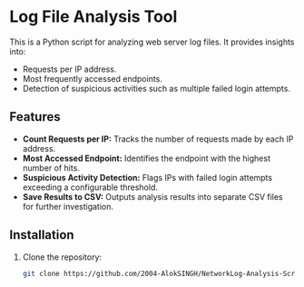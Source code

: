 # Log File Analysis Tool

This is a Python script for analyzing web server log files. It provides insights into:
- Requests per IP address.
- Most frequently accessed endpoints.
- Detection of suspicious activities such as multiple failed login attempts.

## Features

- **Count Requests per IP:** Tracks the number of requests made by each IP address.
- **Most Accessed Endpoint:** Identifies the endpoint with the highest number of hits.
- **Suspicious Activity Detection:** Flags IPs with failed login attempts exceeding a configurable threshold.
- **Save Results to CSV:** Outputs analysis results into separate CSV files for further investigation.

## Installation

1. Clone the repository:
   ```bash
   git clone https://github.com/2004-AlokSINGH/NetworkLog-Analysis-Script.git
